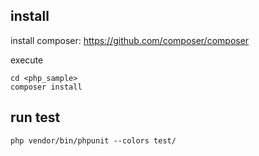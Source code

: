 
## install

install composer: https://github.com/composer/composer

execute

    cd <php_sample>
    composer install

## run test
    php vendor/bin/phpunit --colors test/
